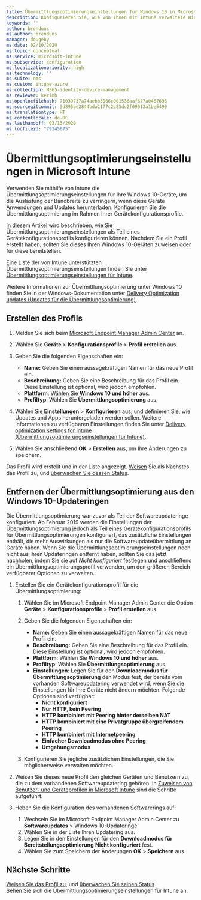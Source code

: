 ```yaml
---
title: Übermittlungsoptimierungseinstellungen für Windows 10 in Microsoft Intune – Azure | Microsoft-Dokumentation
description: Konfigurieren Sie, wie von Ihnen mit Intune verwaltete Windows 10-Geräte die Übermittlungsoptimierung verwenden sollen. Erstellen Sie in Intune ein Gerätekonfigurationsprofil zum Installieren von Updates über das Internet. Erfahren Sie auch, wie vorhandene Updateringe mit einem Übermittlungsoptimierungsprofil ersetzt werden.
keywords: ''
author: brenduns
ms.author: brenduns
manager: dougeby
ms.date: 02/10/2020
ms.topic: conceptual
ms.service: microsoft-intune
ms.subservice: configuration
ms.localizationpriority: high
ms.technology: ''
ms.suite: ems
ms.custom: intune-azure
ms.collection: M365-identity-device-management
ms.reviewer: kerimh
ms.openlocfilehash: 71039737a74aebb3066c001536aaf677a0467696
ms.sourcegitcommit: 3d895be2844bda2177c2c85dc2f09612a1be5490
ms.translationtype: HT
ms.contentlocale: de-DE
ms.lasthandoff: 03/13/2020
ms.locfileid: "79345675"
---
```

# <a name="delivery-optimization-settings-in-microsoft-intune"></a>Übermittlungsoptimierungseinstellungen in Microsoft Intune

Verwenden Sie mithilfe von Intune die Übermittlungsoptimierungseinstellungen für Ihre Windows 10-Geräte, um die Auslastung der Bandbreite zu verringern, wenn diese Geräte Anwendungen und Updates herunterladen. Konfigurieren Sie die Übermittlungsoptimierung im Rahmen Ihrer Gerätekonfigurationsprofile.  

In diesem Artikel wird beschrieben, wie Sie Übermittlungsoptimierungseinstellungen als Teil eines Gerätekonfigurationsprofils konfigurieren können. Nachdem Sie ein Profil erstellt haben, sollten Sie dieses Ihren Windows 10-Geräten zuweisen oder für diese bereitstellen.

Eine Liste der von Intune unterstützten Übermittlungsoptimierungseinstellungen finden Sie unter [Übermittlungsoptimierungseinstellungen für Intune](delivery-optimization-settings.md).  

Weitere Informationen zur Übermittlungsoptimierung unter Windows 10 finden Sie in der Windows-Dokumentation unter [Delivery Optimization updates (Updates für die Übermittlungsoptimierung)](https://docs.microsoft.com/windows/deployment/update/waas-delivery-optimization).  

## <a name="create-the-profile"></a>Erstellen des Profils

1. Melden Sie sich beim [Microsoft Endpoint Manager Admin Center](https://go.microsoft.com/fwlink/?linkid=2109431) an.

2. Wählen Sie **Geräte** > **Konfigurationsprofile** > **Profil erstellen** aus.

3. Geben Sie die folgenden Eigenschaften ein:

    - **Name:** Geben Sie einen aussagekräftigen Namen für das neue Profil ein.
    - **Beschreibung:** Geben Sie eine Beschreibung für das Profil ein. Diese Einstellung ist optional, wird jedoch empfohlen.
    - **Plattform**: Wählen Sie **Windows 10 und höher** aus.
    - **Profiltyp**: Wählen Sie **Übermittlungsoptimierung** aus.

4. Wählen Sie **Einstellungen** > **Konfigurieren** aus, und definieren Sie, wie Updates und Apps heruntergeladen werden sollen. Weitere Informationen zu verfügbaren Einstellungen finden Sie unter [Delivery optimization settings for Intune (Übermittlungsoptimierungseinstellungen für Intune)](delivery-optimization-settings.md).

5. Wählen Sie anschließend **OK** > **Erstellen** aus, um Ihre Änderungen zu speichern.

Das Profil wird erstellt und in der Liste angezeigt. [Weisen](device-profile-assign.md) Sie als Nächstes das Profil zu, und [überwachen Sie dessen Status](device-profile-monitor.md).

<!-- ## Move existing update rings to delivery optimization

**Delivery optimization** settings replace **Software updates – Windows 10 Update Rings**. Your existing update rings can be easily changed to use the **Delivery optimization** settings. To maintain the same settings when you create a delivery optimization profile, use the same *Delivery optimization download mode* and then set the same settings as you already use. However, you can choose to reconfigure delivery optimization settings to take advantage of the full range of addition settings that the Delivery Optimization profile can manage. 
-->

## <a name="remove-delivery-optimization-from-windows-10-update-rings"></a>Entfernen der Übermittlungsoptimierung aus den Windows 10-Updateringen

Die Übermittlungsoptimierung war zuvor als Teil der Softwareupdateringe konfiguriert. Ab Februar 2019 werden die Einstellungen der Übermittlungsoptimierung jedoch als Teil eines Gerätekonfigurationsprofils für Übermittlungsoptimierungen konfiguriert, das zusätzliche Einstellungen enthält, die mehr Auswirkungen als nur die Softwareupdateübermittlung an Geräte haben. Wenn Sie die Übermittlungsoptimierungseinstellungen noch nicht aus Ihren Updateringen entfernt haben, sollten Sie das jetzt nachholen, indem Sie sie auf *Nicht konfiguriert* festlegen und anschließend ein Übermittlungsoptimierungsprofil verwenden, um den größeren Bereich verfügbarer Optionen zu verwalten.

1. Erstellen Sie ein Gerätekonfigurationsprofil für die Übermittlungsoptimierung:

    1. Wählen Sie im Microsoft Endpoint Manager Admin Center die Option **Geräte** > **Konfigurationsprofile** > **Profil erstellen** aus.
    2. Geben Sie die folgenden Eigenschaften ein:

        - **Name:** Geben Sie einen aussagekräftigen Namen für das neue Profil ein.
        - **Beschreibung:** Geben Sie eine Beschreibung für das Profil ein. Diese Einstellung ist optional, wird jedoch empfohlen.
        - **Plattform**: Wählen Sie **Windows 10 und höher** aus.
        - **Profiltyp**: Wählen Sie **Übermittlungsoptimierung** aus.
        - **Einstellungen**: Legen Sie für den **Downloadmodus für Übermittlungsoptimierung** den Modus fest, der bereits vom vorhanden Softwareupdatering verwendet wird, wenn Sie die Einstellungen für Ihre Geräte nicht ändern möchten. Folgende Optionen sind verfügbar:
            - **Nicht konfiguriert**
            - **Nur HTTP, kein Peering**
            - **HTTP kombiniert mit Peering hinter derselben NAT**
            - **HTTP kombiniert mit eine Privatgruppe übergreifendem Peering**
            - **HTTP kombiniert mit Internetpeering**
            - **Einfacher Downloadmodus ohne Peering**
            - **Umgehungsmodus**
    3. Konfigurieren Sie jegliche zusätzlichen Einstellungen, die Sie möglicherweise verwalten möchten.

2. Weisen Sie dieses neue Profil den gleichen Geräten und Benutzern zu, die zu dem vorhandenen Softwareupdatering gehören. In [Zuweisen von Benutzer- und Geräteprofilen in Microsoft Intune](device-profile-assign.md) sind die Schritte aufgeführt.

3. Heben Sie die Konfiguration des vorhandenen Softwarerings auf:
    1. Wechseln Sie im Microsoft Endpoint Manager Admin Center zu **Softwareupdates** > Windows 10-Updateringe.
    2. Wählen Sie in der Liste Ihren Updatering aus.
    3. Legen Sie in den Einstellungen für den **Downloadmodus für Bereitstellungsoptimierung** **Nicht konfiguriert** fest.
    4. Wählen Sie zum Speichern der Änderungen **OK** > **Speichern** aus.

## <a name="next-steps"></a>Nächste Schritte

[Weisen Sie das Profil zu](device-profile-assign.md), und [überwachen Sie seinen Status](device-profile-monitor.md).  
Sehen Sie sich die [Übermittlungsoptimierungseinstellungen](delivery-optimization-settings.md) für Intune an.
